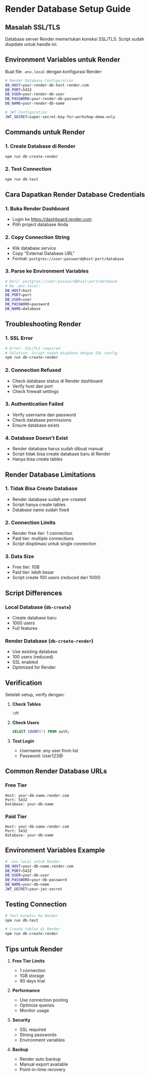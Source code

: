 # Render Database Setup Guide

## Masalah SSL/TLS

Database server Render memerlukan koneksi SSL/TLS. Script sudah diupdate untuk handle ini.

## Environment Variables untuk Render

Buat file `.env.local` dengan konfigurasi Render:

```bash
# Render Database Configuration
DB_HOST=your-render-db-host.render.com
DB_PORT=5432
DB_USER=your-render-db-user
DB_PASSWORD=your-render-db-password
DB_NAME=your-render-db-name

# JWT Configuration
JWT_SECRET=super-secret-key-for-workshop-demo-only
```

## Commands untuk Render

### 1. Create Database di Render

```bash
npm run db-create-render
```

### 2. Test Connection

```bash
npm run db-test
```

## Cara Dapatkan Render Database Credentials

### 1. Buka Render Dashboard

- Login ke https://dashboard.render.com
- Pilih project database Anda

### 2. Copy Connection String

- Klik database service
- Copy "External Database URL"
- Format: `postgres://user:password@host:port/database`

### 3. Parse ke Environment Variables

```bash
# Dari: postgres://user:password@host:port/database
# Ke .env.local:
DB_HOST=host
DB_PORT=port
DB_USER=user
DB_PASSWORD=password
DB_NAME=database
```

## Troubleshooting Render

### 1. SSL Error

```bash
# Error: SSL/TLS required
# Solution: Script sudah diupdate dengan SSL config
npm run db-create-render
```

### 2. Connection Refused

- Check database status di Render dashboard
- Verify host dan port
- Check firewall settings

### 3. Authentication Failed

- Verify username dan password
- Check database permissions
- Ensure database exists

### 4. Database Doesn't Exist

- Render database harus sudah dibuat manual
- Script tidak bisa create database baru di Render
- Hanya bisa create tables

## Render Database Limitations

### 1. Tidak Bisa Create Database

- Render database sudah pre-created
- Script hanya create tables
- Database name sudah fixed

### 2. Connection Limits

- Render free tier: 1 connection
- Paid tier: multiple connections
- Script dioptimasi untuk single connection

### 3. Data Size

- Free tier: 1GB
- Paid tier: lebih besar
- Script create 100 users (reduced dari 1000)

## Script Differences

### Local Database (`db-create`)

- Create database baru
- 1000 users
- Full features

### Render Database (`db-create-render`)

- Use existing database
- 100 users (reduced)
- SSL enabled
- Optimized for Render

## Verification

Setelah setup, verify dengan:

1. **Check Tables**

   ```sql
   \dt
   ```

2. **Check Users**

   ```sql
   SELECT COUNT(*) FROM auth;
   ```

3. **Test Login**
   - Username: any user from list
   - Password: User123@

## Common Render Database URLs

### Free Tier

```
Host: your-db-name.render.com
Port: 5432
Database: your-db-name
```

### Paid Tier

```
Host: your-db-name.render.com
Port: 5432
Database: your-db-name
```

## Environment Variables Example

```bash
# .env.local untuk Render
DB_HOST=your-db-name.render.com
DB_PORT=5432
DB_USER=your-db-user
DB_PASSWORD=your-db-password
DB_NAME=your-db-name
JWT_SECRET=your-jwt-secret
```

## Testing Connection

```bash
# Test koneksi ke Render
npm run db-test

# Create tables di Render
npm run db-create-render
```

## Tips untuk Render

1. **Free Tier Limits**

   - 1 connection
   - 1GB storage
   - 90 days trial

2. **Performance**

   - Use connection pooling
   - Optimize queries
   - Monitor usage

3. **Security**

   - SSL required
   - Strong passwords
   - Environment variables

4. **Backup**
   - Render auto backup
   - Manual export available
   - Point-in-time recovery
